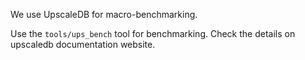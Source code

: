 We use UpscaleDB for macro-benchmarking.

Use the `tools/ups_bench` tool for benchmarking. Check the details on upscaledb documentation website.
